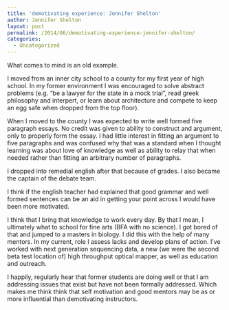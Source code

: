 ```yaml
---
title: 'demotivating experience: Jennifer Shelton'
author: Jennifer Shelton
layout: post
permalink: /2014/06/demotivating-experience-jennifer-shelton/
categories:
  - Uncategorized
---
```

What comes to mind is an old example.

I moved from an inner city school to a county for my first year of high school. In my former environment I was encouraged to solve abstract problems (e.g. &#8220;be a lawyer for the state in a mock trial&#8221;, read greek philosophy and interpert, or learn about architecture and compete to keep an egg safe when dropped from the top floor).

When I moved to the county I was expected to write well formed five paragraph essays. No credit was given to ability to construct and argument, only to properly form the essay. I had little interest in fitting an argument to five paragraphs and was confused why that was a standard when I thought learning was about love of knowledge as well as ability to relay that when needed rather than fitting an arbitrary number of paragraphs.

I dropped into remedial english after that because of grades. I also became the captain of the debate team.

I think if the english teacher had explained that good grammar and well formed sentences can be an aid in getting your point across I would have been more motivated.

I think that I bring that knowledge to work every day. By that I mean, I ultimately what to school for fine arts (BFA with no science). I got bored of that and jumped to a masters in biology. I did this with the help of many mentors. In my current, role I assess lacks and develop plans of action. I&#8217;ve worked with next generation sequencing data, a new (we were the second beta test location of) high throughput optical mapper, as well as education and outreach.

I happily, regularly hear that former students are doing well or that I am addressing issues that exist but have not been formally addressed. Which makes me think think that self motivation and good mentors may be as or more influential than demotivating instructors.

&nbsp;

&nbsp;

&nbsp;